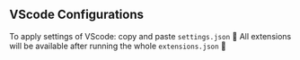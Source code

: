 ## VScode Configurations

To apply settings of VScode: copy and paste `settings.json` 🤯
All extensions will be available after running the whole `extensions.json` 🤠
